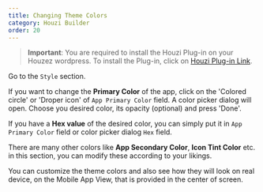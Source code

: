 ```yaml
---
title: Changing Theme Colors
category: Houzi Builder
order: 20
---
```


> **Important**: You are required to install the Houzi Plug-in on your Houzez wordpress. To install the Plug-in, click on [Houzi Plug-in Link](https://github.com/AdilSoomro/houzez-mobile-api).

Go to the `Style` section.

If you want to change the **Primary Color** of the app, click on the 'Colored circle' or 'Droper icon' of `App Primary Color` field. A color picker dialog will open. Choose you desired color, its opacity (optional) and press 'Done'.

If you have a **Hex value** of the desired color, you can simply put it in `App Primary Color` field or color picker dialog `Hex` field.

There are many other colors like **App Secondary Color**, **Icon Tint Color** etc. in this section, you can modify these according to your likings.

You can customize the theme colors and also see how they will look on real device, on the Mobile App View, that is provided in the center of screen.